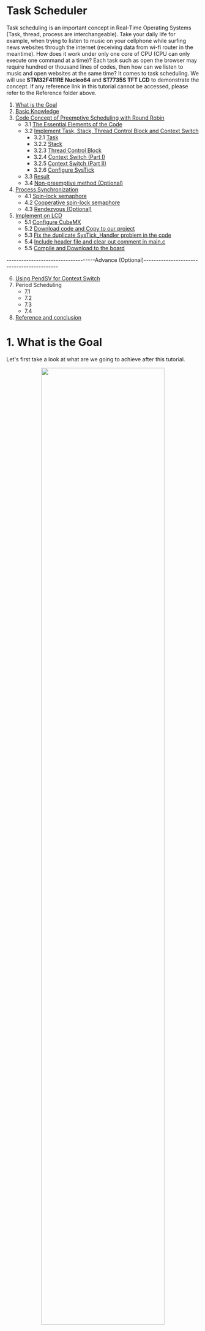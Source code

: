 # Task Scheduler
Task scheduling is an important concept in Real-Time Operating Systems (Task, thread, process are interchangeable). Take your daily life for example, when trying to listen to music on your cellphone while surfing news websites through the internet (receiving data from wi-fi router in the meantime). How does it work under only one core of CPU (CPU can only execute one command at a time)? Each task such as open the browser may require hundred or thousand lines of codes, then how can we listen to music and open websites at the same time? It comes to task scheduling. We will use <b>STM32F411RE Nucleo64</b> and <b>ST7735S TFT LCD</b> to demonstrate the concept. If any reference link in this tutorial cannot be accessed, please refer to the Reference folder above.

1. [What is the Goal](https://github.com/Dungyichao/PeriodicScheduler_Semaphore#1-what-is-the-goal-)
2. [Basic Knowledge](https://github.com/Dungyichao/PeriodicScheduler_Semaphore#2-basic-knowledge-)
3. [Code Concept of Preemptive Scheduling with Round Robin](https://github.com/Dungyichao/PeriodicScheduler_Semaphore#3-code-concept-of-preemptive-scheduling-with-round-robin-)
    * 3.1 [The Essential Elements of the Code](https://github.com/Dungyichao/PeriodicScheduler_Semaphore#31-the-essential-elements-of-the-code)
    * 3.2 [Implement Task, Stack, Thread Control Block and Context Switch](https://github.com/Dungyichao/PeriodicScheduler_Semaphore#32-implement-task-stack-thread-control-block-and-context-switch-)
       * 3.2.1 [Task](https://github.com/Dungyichao/PeriodicScheduler_Semaphore#321-task-)
       * 3.2.2 [Stack](https://github.com/Dungyichao/PeriodicScheduler_Semaphore#322-stack-)
       * 3.2.3 [Thread Control Block](https://github.com/Dungyichao/PeriodicScheduler_Semaphore#323-thread-control-block-)
       * 3.2.4 [Context Switch (Part I)](https://github.com/Dungyichao/PeriodicScheduler_Semaphore#324-context-switch-part-i-)
       * 3.2.5 [Context Switch (Part II)](https://github.com/Dungyichao/PeriodicScheduler_Semaphore#325-context-switch-part-ii-)
       * 3.2.6 [Configure SysTick](https://github.com/Dungyichao/PeriodicScheduler_Semaphore#326-configure-systick-)
    * 3.3 [Result](https://github.com/Dungyichao/PeriodicScheduler_Semaphore#33-result-)
    * 3.4 [Non-preemptive method (Optional)](https://github.com/Dungyichao/PeriodicScheduler_Semaphore#34-non-preemptive-method-optional)
4. [Process Synchronization](https://github.com/Dungyichao/PeriodicScheduler_Semaphore#4-process-synchronization)
     * 4.1 [Spin-lock semaphore](https://github.com/Dungyichao/PeriodicScheduler_Semaphore#41-spin-lock-semaphore-)
     * 4.2 [Cooperative spin-lock semaphore](https://github.com/Dungyichao/PeriodicScheduler_Semaphore#42-cooperative-spin-lock-semaphore-)
     * 4.3 [Rendezvous (Optional)](https://github.com/Dungyichao/PeriodicScheduler_Semaphore#43-rendezvous-optional)
5. [Implement on LCD](https://github.com/Dungyichao/PeriodicScheduler_Semaphore#5-implement-on-lcd-)
     * 5.1 [Configure CubeMX](https://github.com/Dungyichao/PeriodicScheduler_Semaphore#51-configure-cubemx-)
     * 5.2 [Download code and Copy to our project](https://github.com/Dungyichao/PeriodicScheduler_Semaphore#52-download-code-and-copy-to-our-project-)
     * 5.3 [Fix the duplicate SysTick_Handler problem in the code](https://github.com/Dungyichao/PeriodicScheduler_Semaphore#53-fix-the-duplicate-systick_handler-problem-in-the-code-)
     * 5.4 [Include header file and clear out comment in main.c](https://github.com/Dungyichao/PeriodicScheduler_Semaphore#54-include-header-file-and-clear-out-comment-in-mainc-)
     * 5.5 [Compile and Download to the board](https://github.com/Dungyichao/PeriodicScheduler_Semaphore#55-compile-and-download-to-the-board)
     

------------------------------------Advance (Optional)------------------------------------------- <br />

6. [Using PendSV for Context Switch](https://github.com/Dungyichao/PeriodicScheduler_Semaphore/blob/master/README.md#6-using-pendsv-thread-switcher)
7. Period Scheduling
	* 7.1 
	* 7.2
	* 7.3
	* 7.4
8. [Reference and conclusion](https://github.com/Dungyichao/PeriodicScheduler_Semaphore/blob/master/README.md#7-reference-and-conclusion)

# 1. What is the Goal <br />
Let's first take a look at what are we going to achieve after this tutorial.
<p align="center">
<img src="/img/semaphore.gif" height="80%" width="80%"> 
</p>  
That is really simple!!! You can see 3 lines of string Task0, Task1, Task2 with a different colors. Totally we have three tasks, and each task keeps displaying their own string. Please refer to the following link to read the tutorial of displaying color and character on LCD display:

[https://github.com/Dungyichao/STM32F4-LCD_ST7735s](https://github.com/Dungyichao/STM32F4-LCD_ST7735s)


# 2. Basic Knowledge <br />
Let's take a look at the following animation of the task scheduling concept (Preemptive Scheduling).
<br />
<p align="center">
<img src="/img/scheduler_concept_1.gif" height="40%" width="40%"> 
</p>  
<br />
You can think of Task 0 as music player, Task 1 as Chrome web browser, and Task 2 as processing Wi-Fi data. There are two way of task scheduling: <b>Preemptive Scheduling</b> and <b>Non-Preemptive Scheduling</b>. 

Reference: [link](https://www.geeksforgeeks.org/preemptive-and-non-preemptive-scheduling/)
<p align="center">
<table>
    <thead>
        <tr>
            <th align="center">Task scheduling</th>
            <th align="center">Detail</th>
        </tr>
    </thead>
    <tbody>
        <tr>
            <td align="center">Preemptive Scheduling</td>
            <td align="Left">The resources (mainly CPU cycles) are allocated to the process for the limited amount of time and then is taken away, and the process is again placed back in the ready queue if that process still has CPU burst time remaining. That process stays in ready queue till it gets next chance to execute. <br /> <br /> Algorithms: Round Robin (RR),Shortest Remaining Time First (SRTF), Priority (preemptive version), etc.</td>
        </tr>
        <tr>
            <td align="center">Non-Preemptive Scheduling</td>
            <td align="Left">Once the resources (CPU cycles) is allocated to a process, the process holds the CPU till it gets terminated or it reaches a waiting state. In case of non-preemptive scheduling does not interrupt a process running CPU in middle of the execution. Instead, it waits till the process complete its CPU burst time and then it can allocate the CPU to another process. <br /> <br /> Algorithms: Shortest Job First (SJF basically non preemptive) and Priority (non preemptive version), etc.</td>
        </tr>
    </tbody>
</table>
</p>

# 3. Code Concept of Preemptive Scheduling with Round Robin <br />
The idea is basically the same as the first animation. Now, we add more detail (<b>registers</b> and <b>stack</b>) in the animation. We all know CPU use <b>registers</b> to store computing data or fetch computing data for temporary. When you are calculating some complicated math problem, you write down the value on a sticky note (registers), when you read the equation and calculate the equation in your mind (CPU) and then write down the result back to the sticky note. While you are solving a math problem, your Mom calls you, then you quickly write down the lastest calculation result (in registers) onto a paper (<b>stack</b>). You can now write down what your Mom tells you on the sticky note. After finishing the call, you can go back to solve your math problem by restoring what you left on the paper (stack) to the sticky note (registers) and keep going on. 

We explain the concept and some parts of the code in this section. To make the code run successfully, please see section 5. (Some code will be modified and put into some functions for better code management) 

<p align="center">
<img src="/img/RoundRobbin_Stack.png" height="70%" width="70%">
</p>
<br />

<p align="center">
<table>
    <thead>
        <tr>
            <th align="center">Item</th>
            <th align="center">Example</th>
        </tr>
    </thead>
    <tbody>
        <tr>
            <td align="center">Registers</td>
            <td align="Left">Registers store value for CPU fetching or storing temporary data. The data accessing speed of registers is way more faster than RAM.</td>
        </tr>
        <tr>
            <td align="center">Stack</td>
            <td align="Left">We assign a place in RAM as stack. When exception happens, CPU would store some of the registers value into the stack. After the CPU finish handling the exception, CPU can restore those data (stored in the stack) back to registers and keep doing on what the CPU has left. </td>
        </tr>
    </tbody>
</table>
</p>

### 3.1 The Essential Elements of the Code
There are some elements and concept (based on Cortex M4) require more elaboration before we start introducing the code.
<p align="center">
<img src="/img/elements2.JPG" height="80%" width="80%">
</p>
<br />

<p align="center">
<table>
    <thead>
        <tr>
            <th align="center">Element</th>
            <th align="center">Concept</th>
        </tr>
    </thead>
    <tbody>
        <tr>
            <td align="center">Registers</td>
            <td align="Left"><b>R0~R12</b>: General-purpose registers. Maybe store the function parameter, store the function return value<br /><br /><b>R13(SP)</b>: Stack Pointer. There are 2 kinds, Main Stack Pointer(MSP) and Process Stack Pointer(PSP). When an exception happens, a stack frame (R0~R3, R12, R14, R15, xPSR) gets pushed to the currently active stack pointer.<br /><br /><b>R14(LR)</b>:Link Register. LR is used to store the return program counter (PC) when a subroutine or function is called. On reset, the processor loads the LR value 0xFFFFFFFF.<br /><br /><b>R15(PC)</b>:Program Counter. It store the address of the next command or instruction.<br /><br /><b>xPSR</b>:Special-purpose Program Status Registers. The reset value is 0x01000000. <br /> * ASPR:  contains the current state of the condition flags from previous instruction executions.  <br /> * IPSR: contains the exception type number of the current Interrupt Service Routine(ISR).  <br /> * EPSR: contains the Thumb state bit, and the execution state bits. </td>
        </tr>        
        <tr>
            <td align="center">Stack</td>
            <td align="Left">Think of the stack as a container which implement Last-In-First-Out(LIFO) rule. Take a look at the following animation to understand the stack operation rule.<br /><br /><p align="center">
<img src="/img/stack.gif" height="50%" width="50%"></p><br />However, Cortex-M4 implements the stack in a different way. It implements a <b>full-descending stack</b>(http://infocenter.arm.com/help/index.jsp?topic=/com.arm.doc.dui0552a/BABIAJHJ.html) .<br /><br /><p><code>PUSH</code> stores registers on the stack, with the lowest numbered register using the lowest memory address and the highest numbered register using the highest memory address.<br /><p><code>POP</code> loads registers from the stack, with the lowest numbered register using the lowest memory address and the highest numbered register using the highest memory address.</p><br /><p align="center">
<img src="/img/full-descend-stack2.gif" height="70%" width="70%"></p><br /></p></td>
        </tr>
        <tr>
            <td align="center">Task</td>
            <td align="Left">Keep doing some jobs in a task. Let's take a look at a simple task we are going to implement in our tutorial.<pre>
 void TaskX(void)
    {
	while(true)
	{
       		countX = countX + 1;	
	}
    }
</pre>This is simply a function with no return value and no input parameter. Inside the function is a while loop which will never stop. We will have three tasks, Task0(keep counting count0), Task1(keep counting count1), Task2(keep counting count2). In normal conditions, whenever you enter a while(true) loop, you will never go out this loop until you close the program because the condition is always true. You can add more instructions inside the while loop. </td>
        </tr>
        <tr>
            <td align="center">Context Switch</td>
            <td align="Left">The operation of switching from one task to another is known as a context switch. A Real Time Operating System (RTOS) will typically provide this functionality. Reference link: (https://interrupt.memfault.com/blog/cortex-m-rtos-context-switching) <br /> We have three tasks and each task keep doing their own job without breaking the loop, then how can we do task0, task1, task2? Context switch comes to the place and will switch the task to another and then after visiting all the tasks, it will come back loop through all the tasks again and again.</td>
        </tr>
        <tr>
            <td align="center">Exception</td>
            <td align="Left">Exception is anything that breaks the normal program flow, and invokes a handler from the vector table, and Interrupts are a subset of Exceptions, coming from the peripherals outside the ARM core. Exceptions have an Exception Number, starting from 0. Interrupts (IRQ) have an IRQ Number, starting from 0. Because all Interrupts are Exceptions, they all get an Exception Number, which is 16 higher than the IRQ Number. Exceptions that are not Interrupts have IRQ Numbers too, which by extension fall into the range from -16 to -1. <p align="center">
<img src="/img/exception_vector.JPG" height="60%" width="60%">
		    </p><br />In this section, we only use <b>Systick</b> as a trigger to let us perform the context switch. A SysTick exception is an exception the system timer generates when it reaches zero. Software can also generate a SysTick exception. In an OS environment, the processor can use this exception as system tick.<br />Reading resource: https://interrupt.memfault.com/arm-cortex-m-exceptions-and-nvic#built-in-exceptions</td>
        </tr>
	<tr>
            <td align="center">Thread Control Block</th>
            <td align="Left">Think of this as a summary of all the tasks. It should contain the information of where the current task's information and where is the next task information.</th>
        </tr>
    </tbody>
</table>
</p>

### 3.2 Implement Task, Stack, Thread Control Block and Context Switch <br />
#### 3.2.1 Task <br />
We initialize 3 task functions. This is simply a function with no return value and no input parameter. Inside the function is a while loop which will never stop. 
```c++
uint32_t count0,count1,count2;

void Task0(void)
{
	while(1)
	{
		count0++;
	}	
}

void Task1(void)
{
	while(1)
	{
		count1++;
	}	
}

void Task2(void)
{
	while(1)
	{
		count2++;
	}
}

```

#### 3.2.2 Stack <br />
We initialize a 2D array names TCB_STACK, and each element datatype is int32_t. 
```c++
#define NUM_OF_THREADS  3        
#define STACKSIZE   100
int32_t TCB_STACK[NUM_OF_THREADS][STACKSIZE];
```
We also put some information into the stack in advance.
```c++
TCB_STACK[0][99] = 0x01000000;   //xPSR will be reset
TCB_STACK[1][99] = 0x01000000;   //xPSR will be reset
TCB_STACK[2][99] = 0x01000000;   //xPSR will be reset

TCB_STACK[0][98] = (int32_t)(task0); // The address where store the instruction of task0
TCB_STACK[1][98] = (int32_t)(task1); // The address where store the instruction of task1
TCB_STACK[2][98] = (int32_t)(task2); // The address where store the instruction of task2
```
The visualization of the stack is in the following
<p align="center">
<img src="/img/stack_init.png" height="70%" width="70%">
</p>

#### 3.2.3 Thread Control Block <br />

```c++
struct tcb{
  int32_t *stackPt;       
  struct tcb *nextPt;  
};

typedef struct tcb tcbType;     //name tcb as tcbType
tcbType tcbs[NUM_OF_THREADS];   //tcbs[0][0] stores task0 stack pointer, tcbs[0][1] stores task1 stack pointer
tcbType *currentPt;             //point to the current running task's tcb

currentPt = &tcbs[0];      //We will first do task 0, so store the stack0 pointer

tcbs[0].stackPt = &TCB_STACK[0][84]; //mimic R0~R12, R14, R15, xPSR   (we do this for context switch)
tcbs[1].stackPt = &TCB_STACK[1][84]; //mimic R0~R12, R14, R15, xPSR   (we do this for context switch)
tcbs[2].stackPt = &TCB_STACK[2][84]; //mimic R0~R12, R14, R15, xPSR   (we do this for context switch)

tcbs[0].nextPt = &tcbs[1];      // after doing task0, next should do task1, so store stack1 pointer
tcbs[1].nextPt = &tcbs[2];      // after doing task1, next should do task2, so store stack2 pointer
tcbs[2].nextPt = &tcbs[0];      // after doing task2, next should do task0, so store stack0 pointer
```

Let's use function to better manage the code. The following codes and function do the exactly same thing in above code.
```c++
struct tcb{
  int32_t *stackPt;       
  struct tcb *nextPt;  
};

typedef struct tcb tcbType;     //name tcb as tcbType
tcbType tcbs[NUM_OF_THREADS];   //tcbs[0][0] stores task0 stack pointer, tcbs[0][1] stores task1 stack pointer
tcbType *currentPt;             //point to the current running task's tcb

currentPt = &tcbs[0];      //We will first do task 0, so store the stack0 pointer

void osKernelStackInit(int i){
  tcbs[i].stackPt = &TCB_STACK[i][STACKSIZE-16]; //-16
  TCB_STACK[i][STACKSIZE-1] = 0x01000000;  
}

uint8_t osKernelAddThreads(void(*task0)(void),void(*task1)(void),void(*task2)(void))
{ 
	__disable_irq();
	tcbs[0].nextPt = &tcbs[1]; 
	tcbs[1].nextPt = &tcbs[2]; 
	tcbs[2].nextPt = &tcbs[0]; 
	
	osKernelStackInit(0);
	TCB_STACK[0][STACKSIZE-2] = (int32_t)(task0); 
  
	osKernelStackInit(1);
	TCB_STACK[1][STACKSIZE-2] = (int32_t)(task1); 
  
	osKernelStackInit(2);
	TCB_STACK[2][STACKSIZE-2] = (int32_t)(task2); 
	
	currentPt = &tcbs[0];
	 __enable_irq();
	 
	return 1;              
}
```
The visualization of the Thread Control Block and the stack is in the following
<p align="center">
<img src="/img/Stack_TCB.JPG" height="70%" width="70%">
</p>

#### 3.2.4 Context Switch (Part I) <br />
The assembly code in the following will only be executed once. This function brings the Task0 information stored in stack0 to the register. Most important of all is that it stored the task0 address into Link Register (R14) so that when the processor exit this function, the processor will be led to task0 and do the task in task0. 

```c++
		AREA |.text|, CODE, READONLY, ALIGN=2
                THUMB
		EXPORT  osSchedulerLaunch
		
osSchedulerLaunch
    LDR     R0, =currentPt         
    LDR     R2, [R0]       ; R2 =currentPt       
    LDR     SP, [R2]       ;SP = currentPt->stackPt    
    POP     {R4-R11}          
    POP     {R0-R3}            
    POP     {R12}
    ADD     SP,SP,#4           
    POP     {LR}               
    ADD     SP,SP,#4         
    CPSIE   I                 
    BX      LR                 

    ALIGN
    END
```
The visualization of the osSchedulerLaunch and the stack is in the following 
<p align="center">
<img src="/img/Process2.png" height="100%" width="100%">
</p>

#### 3.2.5 Context Switch (Part II) <br />
The assembly code in the following will be executed when the SysTick_Handler is called by the Systick Exception occurred. When the Systick Exception occured, the processor will first store the data on the registers (R0~R3, R12, LR, PC, xPSR) into the stack (pointed by the current active SP which should be the current task's stack) and then execute the following code. Make sure the <b>Floating Point Hardware</b> is not used (In the Configure Flash Tools, Target tab). 
```c++
		AREA |.text|, CODE, READONLY, ALIGN=2
                THUMB
		EXTERN  currentPt
		EXPORT	SysTick_Handler

SysTick_Handler             ;save r0,r1,r2,r3,r12,lr,pc,psr      
    CPSID   I                  
    PUSH    {R4-R11}        ;save r4,r5,r6,r7,r8,r9,r10,r11   
    LDR     R0, =currentPt  ; r0 points to currentPt       
    LDR     R1, [R0]        ; r1= currentPt   
    STR     SP, [R1]           
    LDR     R1, [R1,#4]     ; r1 =currentPt->next   
    STR     R1, [R0]        ;currentPt =r1   
    LDR     SP, [R1]        ;SP= currentPt->stackPt   
    POP     {R4-R11}           
    CPSIE   I                  
    BX      LR 
```
The visualization of the SysTick_Handler and the stack is in the following 
<p align="center">
<img src="/img/Process3.png" height="90%" width="90%">
</p>

#### 3.2.6 Configure SysTick <br />
```c++
#define BUS_FREQ   16000000
#define QUANTA	1
uint32_t MILLIS_PRESCALER;

void osKernelInit(void)
{
	 __disable_irq();
	MILLIS_PRESCALER=(BUS_FREQ/1000);
}

void osKernelLaunch(uint32_t quanta)
{
  SysTick->CTRL =0;   //Disable the SysTick timer; Offset: 0x000 (R/W)  SysTick Control and Status Register
  SysTick->VAL=0;     //Clear current value to 0; Offset: 0x008 (R/W)  SysTick Current Value Register
  NVIC_SetPriority(SysTick_IRQn, 0x0);   // This is not necessary because we don't implement other interrupt.
  SysTick->LOAD = (QUANTA * MILLIS_PRESCALER)-1;   //Offset: 0x004 (R/W)  SysTick Reload Value Register
  SysTick->CTRL =0x00000007;
  osSchedulerLaunch();  //in osKernel.s assembly code

  /*
  Since the SysTick timer counts down to 0, if you want to set the SysTick interval to 1000, 
  you should set the reload value (SysTick->LOAD) to 999
  */
}
```
For more SysTick configure, please refer to the Cortex-M4 Devices Generic Use Guide (page 4-33) or the following link: https://www.sciencedirect.com/topics/engineering/systick-interrupt

<p align="center">
<img src="/img/Systick_ctrl.png" height="80%" width="80%">
</p>

### 3.3 Result <br />
In the main.c, we can call the above function to initialize the stack and thread
```c++
#define QUANTA	1

int main(void)
{
	osKernelInit();
	osKernelAddThreads(&Task0,&Task1,&Task2);	
	osKernelLaunch(QUANTA);
}
```

Let's execute the code (provided in the folder BSP) and enter the debug view to monitor count0, count1, count2. You will see those 3 values are counting at the same time.
<p align="center">
<img src="/img/simple_result.gif" height="60%" width="60%">
</p>

### 3.4 Non-preemptive method (Optional) 
Non-preemptive means the context switching mechanism not trigger by the exception. Only when the task reach any specified point that the context switch can be executed. If we add the following function in every task right after countX = countX + 1, the result will act a little bit differently. Each countX will add up only once and then the counting resource will be handed to the next task. What osThreadYeild does is to make the SysTick timer current value to 0 and set the SysTick exception state to pending. Therefore, the SysTick_Handler will be called and performs the context switching to the next task. 
```c++
#define ICSR         (*((volatile uint32_t *)0xE000ED04))   //(ICSR: Interrupt control and state register)
void osThreadYield(void)
{ 
   SysTick->VAL=0;
   ICSR = 0x04000000; //  Bit26. Change SysTick exception state to pending. trigger SysTick  

}
```
<p align="center">
<img src="/img/simple_yield_result.gif" height="60%" width="60%">
</p>
The above result is the slow down motion in the debug view. 

For more information of the ICSR pleas refer to the Cortex-M4 Generic User Guide pdf file or the following image.
<p align="center">
<img src="/img/ICSR.png" height="100%" width="100%">
</p>


# 4. Process Synchronization
We are using <b>Semaphore</b> to achieve process synchronization in the multiprocessing environment. It is like passing one token around these tasks. Only the task with the token can be executed. Please refer to the following link for more information of the Semaphore.
[Semaphores](https://www.geeksforgeeks.org/semaphores-in-process-synchronization/),
[Process Synchronization](https://www.geeksforgeeks.org/introduction-of-process-synchronization/)

### 4.1 Spin-lock semaphore <br />
In the following, we will implement spin-lock semaphore.
[reference link](http://users.ece.utexas.edu/~valvano/EE345M/view06_semaphores.pdf)
(please see page 7). The semaphore just like the token. There are three critical elements: Initial function, semaphore value setting, and waiting function.

```c++
//Initial function
void osSemaphoreInit(int32_t *semaphore, int32_t value)
{
	*semaphore = value;
}

//Semaphore value setting
void osSignalSet(int32_t *semaphore)
{
	__disable_irq();
	*semaphore += 0x01;
	__enable_irq();
}

//waiting function
void osSignalWait(volatile int32_t *semaphore)
{
	while(*semaphore <=0)
	{		
		__disable_irq();		
		__enable_irq();
	}
	*semaphore -= 0x01;
	__enable_irq();
}
```

The task will look like the following (from section 3.2.1)
```c++
int32_t semaphore0,semaphore1,semaphore2;
void Task0(void)
{
	while(1)
	{
    		osSignalWait(&semaphore0);
		count0 = count0 + 1;
    		osSignalSet(&semaphore1);
	
	}
}

void Task1(void)
{
	while(1)
	{
		osSignalWait(&semaphore1);
		count1 = count1 + 1;
   		osSignalSet(&semaphore2);
	}
}

void Task2(void)
{
	while(1)
	{
		osSignalWait(&semaphore2);
		count2 = count2 + 1;
    		osSignalSet(&semaphore0);
	}
}

int main(void)
{
  osSemaphoreInit(&semaphore1,1);
  osSemaphoreInit(&semaphore2,0);
  osSemaphoreInit(&semaphore3,0);
  ...... Task0/1/2, tcbs, TCB_STACK initialize 
  ......
}
```
So what does it mean? In the main function, we first initialize the semaphore (token) value. Each task has its own token. In the main function, only one token can be initialized with value larger than 0 (to make sure only one task can access the CPU until it completes the task). We first set the Task0's semaphore0 (token) larger than 0. When first enter the task0 function, the osSinalWait function will examine the semaphore0, if the token is larger than 0, skip the while loop and set the token to 0, and then do the job count0 = count0 + 1. After completing the job, it will pass the token to the next task (Task1) by using the function osSignalSet to set the semaphore1 to 1. Thus the Task1 can be processed. 

I was stuck in the while loop of function osSinalWait when I first learning it, the following link is my question and answer on Stack Overflow: 
[https://stackoverflow.com/questions/60724667/stm32-same-while-loop-code-but-compiled-to-different-assembly-code](https://stackoverflow.com/questions/60724667/stm32-same-while-loop-code-but-compiled-to-different-assembly-code)
.

### 4.2 Cooperative spin-lock semaphore <br />
One major disadvantage of spin-lock semaphore is that resources are being held and doing nothing if the current task's semaphore's value is 0 (stuck in the while loop in the waiting function until the SysTick_Handler exception occurred). To solve this problem, we introduce the Cooperative spin-lock semaphore. Actually, it requires only one line of code added to the waiting function. 

```c++
void osSignalWait(volatile int32_t *semaphore)
{
	while(*semaphore <=0)
	{		
		__disable_irq();
		osThreadYield();  // see section 3.4 in this tutorial
		__enable_irq();
	}
	*semaphore -= 0x01;
	__enable_irq();
}
```

The osThreadYield() function is inserted in the while loop. That's great, we can hand the resources to the next task right away while the current task (semaphore < 0) is waiting. 

### 4.3 Rendezvous (Optional) 

This is a bilateral synchronisation so we only use 2 task to do the example. Both the tasks need to wait another task to get the token (semaphore > 0) so that they can do the counting job.

```c++
uint32_t count0,count1;

void Task0(void)
{
	while(1)
	{
		osSignalSet(&semaphore0);
		osSignalWait(&semaphore1);
		count0++;
	}	
}

void Task1(void)
{
	while(1)
	{
		osSignalSet(&semaphore1);
		osSignalWait(&semaphore0);
		count1++;
	}	
}



int main(void)
{
  osSemaphoreInit(&semaphore0,0);
  osSemaphoreInit(&semaphore1,0);
  ...... Task0/1, tcbs, TCB_STACK initialize 
  ......
}

```
Notice that both the semaphore are initialized with 0. Look at the following result, you can see both count number are adding number at almost the same time. The difference between these two count number is almost 1. 

<p align="center">
<img src="/img/Rendezvous .gif" height="70%" width="70%"> 
</p>


# 5. Implement on LCD <br />
We are approaching the goal. However, we cannot directly apply the same code from the previous LCD tutorial ( [link](https://github.com/Dungyichao/STM32F4-LCD_ST7735s) ) to the code here. The LCD tutorial uses SysTick_Handler() to trigger the countdown of the HAL_Delay(). In this Task Scheduler, we are using SysTick_Handler() to do the context switch, thus, we need to use another timer to trigger the countdown for the HAL_Delay(). Why the HAL_Delay is important to us, that is for the LCD initialization. We will show you how to achieve it now. 


### 5.1 Configure CubeMX <br />

<p align="center">
<table>
    <thead>
        <tr>
            <th align="center">Configure</th>
            <th align="center">Detail</th>
	    <th align="center">Purpose</th>
        </tr>
    </thead>
    <tbody>
        <tr>
            <td align="center">Timers: TIM2</td>
	    <td align="Left"><b>Clock Source:</b> Internal Clock <br /> <b>Prescaler:</b> 16000 <br /> <b>Counter Period:</b> 1 <br /> <b>Trigger Event Selection:</b> Update Event <br /><b>NVIC Settings:</b> click enabled <br /> </td>
	    <td align="Left">For HAL_Delay function. Important for LCD initialization</td>
        </tr>
        <tr>
            <td align="center">Connectivity: SPI1</td>
            <td align="Left"><b>Mode:</b> Transmit Only Master <br /> <b>Prescaler:</b> 32 <br /> <b>SPI1_MOSI: </b>PB5 <br /> <b>SPI1_SCK: </b>PB3 </td>
	    <td align="Left">For STM32F411 Nucleo64 board sending data to LCD</td>
        </tr>
	<tr>
            <td align="center">GPIO_Output</td>
            <td align="Left"><b>PB15: </b> Name it to LCD_CS <br /> <b>PB14: </b> Name it to LCD_RS <br /> <b>PB12: </b>Name it to LCD_RST<br /></td>
	    <td align="Left">For assisting STM32F411 Nucleo64 board sending data to LCD</td>
        </tr>
	 <tr>
            <td align="center">Clock Configure</td>
            <td align="Left"><b>HCLK (MHz):</b> 16 <br /></td>
            <td align="center">Slow down the clock</td>
        </tr>
    </tbody>
</table>
</p>

<br />

Why do we set the prescaler of TIM2 to 16000? First you see we set the HCLK (MHz) to 16MHz. This means the clock will now tick 16000000 times in 1 second. We want TIM2 to tick every 1 milisecond (ms), but the clock source is 16MHz, how do we do that? We use the prescaler, so now 16MHz / prescaler = 1000. It means the TIM2 now only ticks once for every 1 ms. 
<br />

<p align="center">
<img src="/img/cubemx_setup.gif" height="100%" width="100%"> 
</p>  


### 5.2 Download code and Copy to our project <br />
Download the code from the following link. 
[https://github.com/Dungyichao/PeriodicScheduler_Semaphore/tree/master/BSP](https://github.com/Dungyichao/PeriodicScheduler_Semaphore/tree/master/BSP)

<p align="center">
<img src="/img/download_code.JPG" height="80%" width="80%">
</p>
<br />

Copy these files (except main.c) into the MDK-ARM folder under your Project folder. Configure the <b>Include Paths</b>. Add the existing file to the project. 

<p align="center">
<img src="/img/download_copy.gif" height="100%" width="100%"> 
</p>  

You will find 1 error after compiling it. That is caused by the duplicate SysTick_Handler function defined in both stm32f4xx_it.c and our new copied osKernel.c (for context switching). 

### 5.3 Fix the duplicate SysTick_Handler problem in the code <br />
We than move the HAL_IncTick function (for HAL_Delay function usage) into TIM2_IRQHandler in the stm32f4xx_it.c file. Comment out the SysTick_Handler in stm32f4xx_it.c file and stm32f4xx_it.h file. Compile again and the error will disappear.
<p align="center">
<img src="/img/modify_code.gif" height="100%" width="100%"> 
</p>  

### 5.4 Include header file and clear out comment in main.c <br />
We first clear some comments (automatically generated from CubeMX). Add the header file (let the main.c use function in osKernel.c, st7735.c, and fonts.c) in the main.c file. We then add some code in main.c, please follow the following process.

<p align="center">
<img src="/img/process_add_code2.png" height="100%" width="100%">
</p>
<br />

The sequence is important especially for <b>E,F,G, H</b>. Before Initialize LCD (G step), we need to first disable the SysTick Exception (E step, make sure the HAL_Delay can function properly) and start the TIM2 (F step). H step requires the SysTick exception for context switching, so it is placed at the last position.

<p align="center">
<img src="/img/include_header_main.gif" height="100%" width="100%"> 
</p>  

### 5.5 Compile and Download to the board
Lastly, compile the code and download the code to the board. Make sure all the wire connection of LCD with your board are correct (see 
[tutorial](https://github.com/Dungyichao/STM32F4-LCD_ST7735s)
). You can modify the variable QUANTA (in the top of main.c) to 30 or even larger to make your LCD more stable.

You can play around the Initialization of semaphore by changing the 1 to the other semaphore and inspect what happens on the LCD.

# 6. Using PendSV for Context Switch
In order to free up the SysTick timer (so that we can do more important thing in SysTick_Handler), we will use SysTick_Handler to trigger PendSV to perform the context switching. FreeRTOS and Micrium also use PendSV to perform context switching.

It requires only a little modification. Please disable all semaphore elements. In osKernel.s, we change the SysTick_Handler to PendSV_Handler.

```c++
		AREA |.text|, CODE, READONLY, ALIGN=2
                THUMB
		EXTERN  currentPt
		EXPORT	PendSV_Handler

PendSV_Handler             ;save r0,r1,r2,r3,r12,lr,pc,psr      
    CPSID   I                  
    PUSH    {R4-R11}        ;save r4,r5,r6,r7,r8,r9,r10,r11   
    LDR     R0, =currentPt  ; r0 points to currentPt       
    LDR     R1, [R0]        ; r1= currentPt   
    STR     SP, [R1]           
    LDR     R1, [R1,#4]     ; r1 =currentPt->next   
    STR     R1, [R0]        ;currentPt =r1   
    LDR     SP, [R1]        ;SP= currentPt->stackPt   
    POP     {R4-R11}           
    CPSIE   I                  
    BX      LR 
```

In the osKernel.c, we add

```c++
//(ICSR: Interrupt control and state register)
void SysTick_Handler(void)
{ 
   //Trigger PendSV
   ICSR = 0x10000000; //  Bit28. Change PendSV exception state to pending. trigger PendSV  
}
```
# 7. Period Scheduling
In this section, we will introduce 3 method to achieve period scheduling. Please disable all the semaphore and LCD related elements. Why do we need period scheduling? Some tasks require being executed every SysTick exception while some tasks don't need to be executed so frequently. Thus, for those tasks only need longer period, we can adobt the following methods.

We will follow the code and function in section 3.2 
[(Implement Task, Stack, Thread Control Block and Context Switch)](https://github.com/Dungyichao/PeriodicScheduler_Semaphore#32-implement-task-stack-thread-control-block-and-context-switch-)
 and section 6
 [(Using PendSV for Context Switch)](https://github.com/Dungyichao/PeriodicScheduler_Semaphore#6-using-pendsv-for-context-switch)
.

### 7.1 Method 1 - Multiple Periodic Threads

In the osKernel.c, we add the following code. periodicTask1 and periodicTask2 only get executed when certain condition matches.

```c++
#define		PERIOD		100
uint32_t period_tick;

void osSchedulerRoundRobin(void)
{
	 period_tick++;
	
	if((period_tick%100)== 1){
	  (*periodicTask1)();   //periodicTask1 is defined in main.c
	}
	if((period_tick%200)== 1){
	  (*periodicTask2)();   //periodicTask2 is defined in main.c
	}
	currentPt =  currentPt->nextPt;
}
```

In osKernel.s, we modify the PendSV_Handler so it will branch to the function in above. 
```c++
			AREA |.text|,CODE,READONLY,ALIGN=2
			THUMB
			PRESERVE8
			EXTERN currentPt
		    	EXPORT PendSV_Handler
			IMPORT osSchedulerRoundRobin

PendSV_Handler   ;save r0,r1,r2,r3,r12,lr,pc,psr  
	CPSID	  I
	PUSH 	  {R4-R11}
	LDR 	  R0,=currentPt
	LDR	  R1,[R0]
	
	STR 	  SP,[R1]

    	PUSH	  {R0,LR}
	BL	  osSchedulerRoundRobin
	POP	  {R0,LR}
	LDR 	  R1,[R0]     ;R1 = currentPt i.e New thread. currentPt was changed in osSchedulerRoundRobin()
	LDR 	  SP,[R1]
	
	POP	  {R4-R11}
	CPSIE	  I
	BX	  LR
```
* PRESERVE8 info: 
[http://www.keil.com/support/man/docs/armasm/armasm_dom1361290021571.htm](http://www.keil.com/support/man/docs/armasm/armasm_dom1361290021571.htm)

In main.c, we add tasks (in section 3.2.1). Don't forget to put the following 2 task in the osKernel.h header file.
```c++
uint32_t pcount1,pcount2;

void periodicTask1(void){	
	pcount1++;
}

void periodicTask2(void){	
	pcount2++;
}
```
The result will be like the following

<p align="center">
<img src="/img/periodic1.gif" height="50%" width="50%"> 
</p>  

### 7.2 Method 2 - Timer Interrupts
We will enable another timer TIM3 to trigger the task. Let's configure TIM3 manually and see how to trigger it. (In the previous section, we configure TIM2 using CubeMX and it generates code for us)

Create timer.c and timer.h (header file for timer.c) file for TIM3 configuration.

in <b>timer.c</b>
```c++
#include "stm32f4xx.h"                  // Device header

void TIM3_Init(void){
	
   RCC->APB1ENR |= 2;
   TIM3->PSC  = 16000-1;    /*divide system clock by 16000*/
   TIM3->ARR  = 1000-1;     /*divide by 1000*/  //be executed every 1000 ms = 1 s
   TIM3->CR1	=  1;
  
   TIM3->DIER |=1;					/*Enable UIE */	
   NVIC_EnableIRQ(TIM3_IRQn);
	
}
```

In <b>main.c</b>, add the following interrupt handler, variable, and the initialization command.
```c++
uint32_t ipcount1;

int main(void)
{
	TIM3_Init();
	osKernelInit();
	osKernelAddThreads(&Task0,&Task1,&Task2);
	osKernelLaunch(QUANTA);
}

void TIM3_IRQHandler(void){
	TIM3->SR =0;
	ipcount1++;
}
```

For the above TIM3 related register information, please refer to STM32F411xC/E advanced Arm®-based 32-bit MCUs Manual and the following table.
[https://www.st.com/resource/en/reference_manual/dm00119316-stm32f411xc-e-advanced-arm-based-32-bit-mcus-stmicroelectronics.pdf](https://www.st.com/resource/en/reference_manual/dm00119316-stm32f411xc-e-advanced-arm-based-32-bit-mcus-stmicroelectronics.pdf)
<p align="center">
<table>
    <thead>
        <tr>
            <th align="center">Configure</th>
            <th align="center">Detail</th>
        </tr>
    </thead>
    <tbody>
        <tr>
            <td align="center">RCC Register</td>
	    <td align="Left">To enable the clock of TIM3, we need to set the bit1 of RCC_APB1ENR to 1 <br /><p align="center">
<img src="/img/TIM3_1.JPG" height="90%" width="90%"></p>page 118  </td>
        </tr>
        <tr>
            <td align="center">TIMx->PSC</td>
            <td align="Left">TIMx prescaler<br /><p align="center">
<img src="/img/TIM3_2.JPG" height="90%" width="90%"></p>page 367 </td>
        </tr>
	<tr>
            <td align="center">TIMx->ARR</td>
            <td align="Left">TIMx auto-reload register<br /><p align="center">
<img src="/img/TIM3_3.JPG" height="90%" width="90%"></p>page 367</td>
        </tr>
	 <tr>
            <td align="center">TIMx->CR1</td>
            <td align="Left">TIMx control register 1<br /><p align="center">
<img src="/img/TIM3_4.JPG" height="90%" width="90%"></p>page 352</td>
        </tr>
	<tr>
            <td align="center">TIMx->DIER</td>
            <td align="Left">TIMx DMA/Interrupt enable register<br /><p align="center">
<img src="/img/TIM3_5.JPG" height="90%" width="90%"></p>page 357</td>
        </tr>
	<tr>
            <td align="center">NVIC_EnableIRQ</td>
            <td align="Left">Functions to access the Nested Vector Interrupt Controller (NVIC). To enable certain interrupt according it's IRQ number.
https://www.keil.com/pack/doc/CMSIS/Core/html/group__NVIC__gr.html
		    <br /><p align="center">
<img src="/img/irq_n.JPG" height="100%" width="100%"></p></td>
        </tr>
	<tr>
            <td align="center">TIMx->SR</td>
            <td align="Left">TIMx status register<br /><p align="center">
<img src="/img/TIM3_6.JPG" height="90%" width="90%"></p>page 358</td>
        </tr>
    </tbody>
</table>
</p>

The result will be the following
<p align="center">
<img src="/img/periodic2.gif" height="50%" width="50%">
</p>

### 7.3 Method 3 - Thread Control Blocks (TCB)
Like the section 3.2.3 
[(link)](https://github.com/Dungyichao/PeriodicScheduler_Semaphore#323-thread-control-block-)
. We create another thread control block (TCB) for periodic tasks, however, what being stored in the periodic tasks TCB is a little bit different. Please refer to the following image.
<p align="center">
<img src="/img/periodic_tasks_tcb.JPG" height="70%" width="70%">
</p>

In <b>osKernel.c</b>, we add the following codes to manage periodic tasks thread control blocks while initialization.
```c++
#define NUM_PERIODIC_TASKS 2

typedef void(*taskT)(void);
#define NULL (void*)0

//Following is the TCBs for periodic tasks
typedef struct{
  taskT task;
  uint32_t period;
}periodicTaskT;

static periodicTaskT	PeriodicTasks[NUM_PERIODIC_TASKS];
uint32_t MaxPeriod;
uint32_t TimeMsec;

uint8_t osKernelAddPeriodThreads( void(*thread1)(void),
				uint32_t period1,
				void(*thread2)(void),
				uint32_t period2
				)
{
	MaxPeriod  = period1 > period2 ? period1 : period2;
	uint32_t minPeriod =  period1 < period2 ? period1 :  period2;
	
	if(MaxPeriod %minPeriod !=0) return 0;
	
	PeriodicTasks[0].task  =  thread1;
	PeriodicTasks[0].period =  period1;
	PeriodicTasks[1].task   =  thread2;
  	PeriodicTasks[1].period =  period2;

	return 1;
}

```

In <b>osKernel.c</b>, we add the following function to execute periodic tasks when the PendSV handler branch to here.
```c++
uint32_t period_tick;

void osSchedulerPeriodicRR(void)
{
	 if(TimeMsec < MaxPeriod)
	 {
		TimeMsec++;
	 }
	 else
	 {
		TimeMsec = 1;
	 }
		
	 int i;
	 for(i=0;i<NUM_OF_THREADS;i++)
	 {
	      if((TimeMsec % PeriodicTasks[i].period)==0 && PeriodicTasks[i].task !=NULL)
	        {
			PeriodicTasks[i].task();
		}
	  } 
	  currentPt  =  currentPt->nextPt;
}
```

In <b>main.c</b>, we define 2 periodic tasks: periodicTask1 and periodicTask2.
```c++
uint32_t pcount1,pcount2;

void periodicTask1(void){
	pcount1++;
}

void periodicTask2(void){
	pcount2++;
}

int main(void)
{
	osKernelInit();
	osKernelAddThreads(&Task0,&Task1,&Task2);
	osKernelAddPeriodThreads(&periodicTask1,10,&periodicTask2,100);
	
	osKernelLaunch(QUANTA);
}
```

The result is the in following
<p align="center">
<img src="/img/periodic3.gif" height="50%" width="50%">
</p>

### 7.4 TCB + Timer Interrupts



# 8. Reference and conclusion
* Udemy course: Build Your Own RealTime OS (RTOS) From Ground Up on ARM 1. Instructor: Israel Gbati

The reason of making this tutorial is that the code provided from instructor of the Udemy course is not working at all and the instructor didn't reply to any student at all. This tutorial is to guide those people who want to get some knowledge of multitasking.


